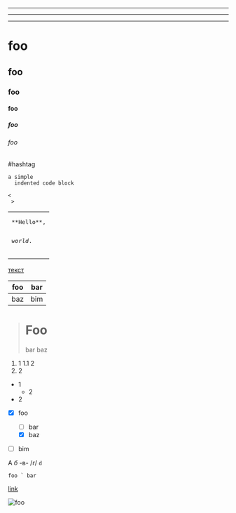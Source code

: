 ***
---
___


# foo
## foo
### foo
#### foo
##### foo
###### foo


#hashtag


    a simple
      indented code block

```
<
 >
```


<table><tr><td>
<pre>
**Hello**,

_world_.
</pre>
</td></tr></table>



[текст](ссылка)



| foo | bar |
| --- | --- |
| baz | bim |



> # Foo
> bar
> baz


1. 1
  1.1 2
2. 2

- 1
  - 2
- 2



- [x] foo
  - [ ] bar
  - [x] baz
- [ ] bim



А *б* -в- /г/ `d`

`` foo ` bar ``


[link](/uri "title")


![foo](/url "title")
